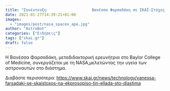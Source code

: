 ```yaml
---
title: "Συνέντευξη                    Βανέσσα Φαρσαδάκη σε ΣΚΑΪ:Στόχος να εκπροσωπήσω την Ελλάδα στο διάστημα"
date: 2021-01-27T14:39:21+01:00
images:
  - "images/post/nasa_spacex_ape.jpg"
author: "AstroBot"
categories: ["Ειδήσεις"]
tags: ["skai.gr"]
draft: false
---
```


Η Βανέσσα Φαρσαδάκη, μεταδιδακτορική ερευνήτρια στο Baylor College of Medicine, συνεργάζεται με τη NASA,μελετώντας την υγεία των αστροναυτών στο διάστημα. 

Διαβάστε περισσότερα: https://www.skai.gr/news/technology/vanessa-farsadaki-se-skaistoxos-na-ekprosopiso-tin-ellada-sto-diastima
